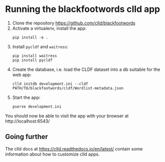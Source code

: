 # Running the blackfootwords clld app

1. Clone the repository https://github.com/clld/blackfootwords
2. Activate a virtualenv, install the app:
   ```shell
   pip install -e .
   ```
3. Install `pycldf` and `waitress`:
   ```shell
   pip install waitress
   pip install pycldf
   ```
4. Create the database, i.e. load the CLDF dataset into a db suitable for the web app:
   ```shell
   clld initdb development.ini --cldf PATH/TO/blackfootwords/cldf/Wordlist-metadata.json
   ```
5. Start the app:
   ```shell
   pserve development.ini
   ```

You should now be able to visit the app with your browser at http://localhost:6543/

## Going further

The clld docs at https://clld.readthedocs.io/en/latest/ contain some information about how to customize clld apps.
